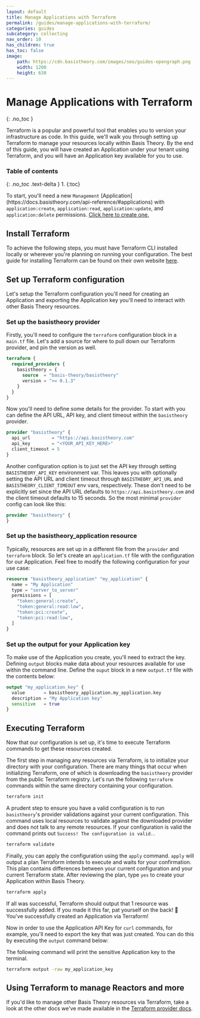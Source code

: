 ```yaml
---
layout: default
title: Manage Applications with Terraform
permalink: /guides/manage-applications-with-terraform/
categories: guides
subcategory: collecting
nav_order: 10
has_children: true
has_toc: false
image:
    path: https://cdn.basistheory.com/images/seo/guides-opengraph.png
    width: 1200
    height: 630
---
```


# Manage Applications with Terraform
{: .no_toc }

Terraform is a popular and powerful tool that enables you to version your infrastructure as code. In this guide, we'll walk
you through setting up Terraform to manage your resources locally within Basis Theory. By the end of this guide, you will have
created an Application under your tenant using Terraform, and you will have an Application key available for you to use.

### Table of contents
{: .no_toc .text-delta }
1. 
{:toc}

<span class="base-alert warning">
  <span>
    To start, you'll need a new <code>Management</code> [Application](https://docs.basistheory.com/api-reference/#applications) with <code>application:create</code>, <code>application:read</code>, <code>application:update</code>, and <code>application:delete</code> permissions. <a href="https://portal.basistheory.com/applications/create?name=Terraform+Application&permissions=application%3Acreate&permissions=application%3Aread&permissions=application%3Aupdate&permissions=application%3Adelete&type=management" target="_blank">Click here to create one.</a>
  </span>
</span>

## Install Terraform

To achieve the following steps, you must have Terraform CLI installed locally or wherever you're planning on running your configuration.
The best guide for installing Terraform can be found on their own website [here](https://learn.hashicorp.com/tutorials/terraform/install-cli).

## Set up Terraform configuration

Let's setup the Terraform configuration you'll need for creating an Application and exporting the Application key you'll
need to interact with other Basis Theory resources.

### Set up the basistheory provider

Firstly, you'll need to configure the `terraform` configuration block in a `main.tf` file. Let's add a source for where
to pull down our Terraform provider, and pin the version as well.

```terraform
terraform {
  required_providers {
    basistheory = {
      source  = "basis-theory/basistheory"
      version = ">= 0.1.3"
    }
  }
}
```

Now you'll need to define some details for the provider. To start with you can define the API URL, API key, and client timeout
within the `basistheory` provider.

```terraform
provider "basistheory" {
  api_url        = "https://api.basistheory.com"
  api_key        = "<YOUR_API_KEY_HERE>"
  client_timeout = 5
}
```

Another configuration option is to just set the API key through setting `BASISTHEORY_API_KEY` environment var. This leaves
you with optionally setting the API URL and client timeout through `BASISTHEORY_API_URL` and `BASISTHEORY_CLIENT_TIMEOUT`
env vars, respectively. These don't need to be explicitly set since the API URL defaults to `https://api.basistheory.com`
and the client timeout defaults to 15 seconds. So the most minimal `provider` config can look like this:

```terraform
provider "basistheory" {
}
```

### Set up the basistheory_application resource

Typically, resources are set up in a different file from the `provider` and `terraform` block. So let's create an `application.tf`
file with the configuration for our Application. Feel free to modify the following configuration for your use case:

```terraform
resource "basistheory_application" "my_application" {
  name = "My Application"
  type = "server_to_server"
  permissions = [
    "token:general:create",
    "token:general:read:low",
    "token:pci:create",
    "token:pci:read:low",
  ]
}
```

### Set up the output for your Application key

To make use of the Application you create, you'll need to extract the key. Defining `output` blocks make data about your
resources available for use within the command line. Define the `ouput` block in a new `output.tf` file with the contents
below:

```terraform
output "my_application_key" {
  value       = basistheory_application.my_application.key
  description = "My Application key"
  sensitive   = true
}
```

## Executing Terraform

Now that our configuration is set up, it's time to execute Terraform commands to get these resources created.

The first step in managing any resources via Terraform, is to initialize your directory with your configuration. There are
many things that occur when initializing Terraform, one of which is downloading the `basistheory` provider from the public
Terraform registry. Let's run the following `terraform` commands within the same directory containing your configuration.

```bash
terraform init
```

A prudent step to ensure you have a valid configuration is to run `basistheory`'s provider validations against your current
configuration. This command uses local resources to validate against the downloaded provider and does not talk to any remote
resources. If your configuration is valid the command prints out `Success! The configuration is valid.`.

```bash
terraform validate
```

Finally, you can apply the configuration using the `apply` command. `apply` will output a plan Terraform intends to execute
and waits for your confirmation. This plan contains differences between your current configuration and your current Terraform state.
After reviewing the plan, type `yes` to create your Application within Basis Theory.

```bash
terraform apply
```

If all was successful, Terraform should output that 1 resource was successfully added. If you made it this far, pat yourself
on the back! 🎉 You've successfully created an Application via Terraform!

Now in order to use the Application API Key for `curl` commands, for example, you'll need to export the key that was just created.
You can do this by executing the `output` command below:

<span class="base-alert warning">
  <span>
    The following command will print the sensitive Application key to the terminal.
  </span>
</span>

```bash
terraform output -raw my_application_key
```

## Using Terraform to manage Reactors and more

If you'd like to manage other Basis Theory resources via Terraform, take a look at the other docs we've made available in
the [Terraform provider docs](https://registry.terraform.io/providers/Basis-Theory/basistheory/latest/docs).
